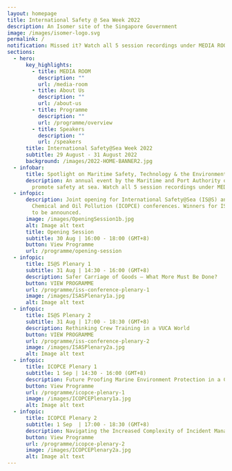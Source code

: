 ```yaml
---
layout: homepage
title: International Safety @ Sea Week 2022
description: An Isomer site of the Singapore Government
image: /images/isomer-logo.svg
permalink: /
notification: Missed it? Watch all 5 session recordings under MEDIA ROOM now.
sections:
  - hero:
      key_highlights:
        - title: MEDIA ROOM
          description: ""
          url: /media-room
        - title: About Us
          description: ""
          url: /about-us
        - title: Programme
          description: ""
          url: /programme/overview
        - title: Speakers
          description: ""
          url: /speakers
      title: International Safety@Sea Week 2022
      subtitle: 29 August - 31 August 2022
      background: /images/2022-HOME-BANNER2.jpg
  - infobar:
      title: Spotlight on Maritime Safety, Technology & the Environment
      description: An annual event by the Maritime and Port Authority of Singapore to
        promote safety at sea. Watch all 5 session recordings under MEDIA ROOM.
  - infopic:
      description: Joint opening for International Safety@Sea (IS@S) and International
        Chemical and Oil Pollution (ICOPCE) conferences. Winners for IS@S Awards
        to be announced.
      image: /images/OpeningSession1b.jpg
      alt: Image alt text
      title: Opening Session
      subtitle: 30 Aug | 16:00 - 18:00 (GMT+8)
      button: View Programme
      url: /programme/opening-session
  - infopic:
      title: IS@S Plenary 1
      subtitle: 31 Aug | 14:30 - 16:00 (GMT+8)
      description: Safer Carriage of Goods – What More Must Be Done?
      button: VIEW PROGRAMME
      url: /programme/iss-conference-plenary-1
      image: /images/ISASPlenary1a.jpg
      alt: Image alt text
  - infopic:
      title: IS@S Plenary 2
      subtitle: 31 Aug | 17:00 - 18:30 (GMT+8)
      description: Rethinking Crew Training in a VUCA World
      button: VIEW PROGRAMME
      url: /programme/iss-conference-plenary-2
      image: /images/ISASPlenary2a.jpg
      alt: Image alt text
  - infopic:
      title: ICOPCE Plenary 1
      subtitle: 1 Sep | 14:30 - 16:00 (GMT+8)
      description: Future Proofing Marine Environment Protection in a Changing Landscape
      button: View Programme
      url: /programme/icopce-plenary-1
      image: /images/ICOPCEPlenary1a.jpg
      alt: Image alt text
  - infopic:
      title: ICOPCE Plenary 2
      subtitle: 1 Sep  | 17:00 - 18:30 (GMT+8)
      description: Navigating the Increased Complexity of Incident Management
      button: View Programme
      url: /programme/icopce-plenary-2
      image: /images/ICOPCEPlenary2a.jpg
      alt: Image alt text
---
```


